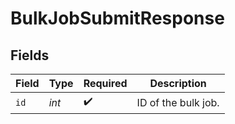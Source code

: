# BulkJobSubmitResponse


## Fields

| Field               | Type                | Required            | Description         |
| ------------------- | ------------------- | ------------------- | ------------------- |
| `id`                | *int*               | :heavy_check_mark:  | ID of the bulk job. |